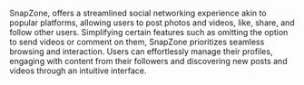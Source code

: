 SnapZone, offers a streamlined social networking experience akin to popular platforms, allowing users to post photos and videos, like, share, and follow other users. Simplifying certain features such as omitting the option to send videos or comment on them, SnapZone prioritizes seamless browsing and interaction. Users can effortlessly manage their profiles, engaging with content from their followers and discovering new posts and videos through an intuitive interface.
